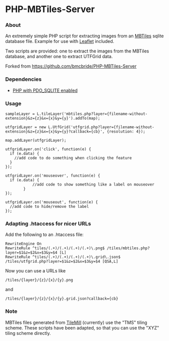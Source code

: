PHP-MBTiles-Server
==================

### About

An extremely simple PHP script for extracting images from an [MBTiles](https://github.com/mapbox/mbtiles-spec) sqlite database file. Example for use with [Leaflet](http://leaflet.cloudmade.com/) included.

Two scripts are provided: one to extract the images from the MBTiles database, and another one to extract UTFGrid data.

Forked from https://github.com/bmcbride/PHP-MBTiles-Server

### Dependencies

- [PHP with PDO_SQLITE enabled](http://php.net/manual/en/ref.pdo-sqlite.php)

### Usage
```
sampleLayer = L.tileLayer('mbtiles.php?layer={filename-without-extension}&z={z}&x={x}&y={y}').addTo(map);

utfgridLayer = new L.UtfGrid('utfgrid.php?layer={filename-without-extension}&z={z}&x={x}&y={y}?callback={cb}', {resolution: 4});

map.addLayer(utfgridLayer);

utfgridLayer.on('click', function(e) {
  if (e.data) {
    //add code to do something when clicking the feature
  }
});

utfgridLayer.on('mouseover', function(e) {
  if (e.data) {
			//add code to show something like a label on mouseover
		}
});

utfgridLayer.on('mouseout', function(e) {
  //add code to hide/remove the label
});
```

### Adapting .htaccess for nicer URLs

Add the following to an .htaccess file:
```
RewriteEngine On
RewriteRule ^tiles/(.+)/(.+)/(.+)/(.+)\.png$ /tiles/mbtiles.php?layer=$1&z=$2&x=$3&y=$4 [L]
RewriteRule ^tiles/(.+)/(.+)/(.+)/(.+)\.grid\.json$ /tiles/utfgrid.php?layer=$1&z=$2&x=$3&y=$4 [QSA,L]
```

Now you can use a URLs like

`/tiles/{layer}/{z}/{x}/{y}.png`

and

`/tiles/{layer}/{z}/{x}/{y}.grid.json?callback={cb}`

### Note

MBTiles files generated from [TileMill](http://mapbox.com/tilemill/) (currently) use the "TMS" tiling scheme. These scripts have been adapted, so that you can use the "XYZ" tiling scheme directly.
